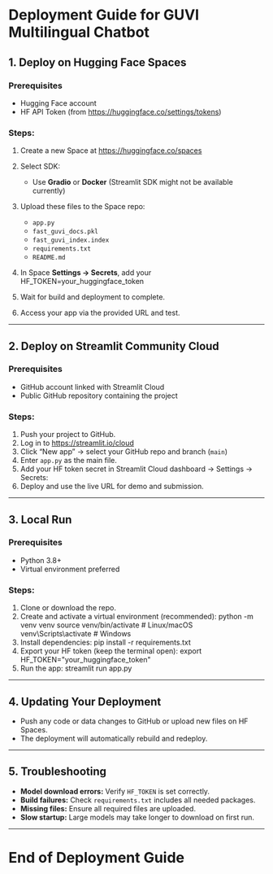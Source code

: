 # Deployment Guide for GUVI Multilingual Chatbot

## 1. Deploy on Hugging Face Spaces

### Prerequisites
- Hugging Face account
- HF API Token (from https://huggingface.co/settings/tokens)

### Steps:
1. Create a new Space at https://huggingface.co/spaces
2. Select SDK:  
   - Use **Gradio** or **Docker** (Streamlit SDK might not be available currently)
3. Upload these files to the Space repo:  
   - `app.py`  
   - `fast_guvi_docs.pkl`  
   - `fast_guvi_index.index`  
   - `requirements.txt`  
   - `README.md`
4. In Space **Settings → Secrets**, add your HF_TOKEN=your_huggingface_token

5. Wait for build and deployment to complete.
6. Access your app via the provided URL and test.

---

## 2. Deploy on Streamlit Community Cloud

### Prerequisites
- GitHub account linked with Streamlit Cloud
- Public GitHub repository containing the project

### Steps:
1. Push your project to GitHub.
2. Log in to https://streamlit.io/cloud
3. Click “New app” → select your GitHub repo and branch (`main`)
4. Enter `app.py` as the main file.
5. Add your HF token secret in Streamlit Cloud dashboard → Settings → Secrets:  
6. Deploy and use the live URL for demo and submission.

---

## 3. Local Run

### Prerequisites
- Python 3.8+
- Virtual environment preferred

### Steps:
1. Clone or download the repo.
2. Create and activate a virtual environment (recommended):
python -m venv venv
source venv/bin/activate # Linux/macOS
venv\Scripts\activate # Windows
3. Install dependencies:
pip install -r requirements.txt
4. Export your HF token (keep the terminal open):
export HF_TOKEN="your_huggingface_token"
5. Run the app:
streamlit run app.py

---

## 4. Updating Your Deployment

- Push any code or data changes to GitHub or upload new files on HF Spaces.
- The deployment will automatically rebuild and redeploy.

---

## 5. Troubleshooting

- **Model download errors:** Verify `HF_TOKEN` is set correctly.
- **Build failures:** Check `requirements.txt` includes all needed packages.
- **Missing files:** Ensure all required files are uploaded.
- **Slow startup:** Large models may take longer to download on first run.

---

# End of Deployment Guide



